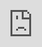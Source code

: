 ```yaml
---
layout: post
title: 記録_3月第5週
date: 2025-03-24 21:00:00
description:  # Add post description (optional)
img: postimg/mozart.png # Add image post (optional)
fig-caption: # Add figcaption (optional)
tags: [満員電車]
---
```

## 3月24日(7:50)

ハルダン(視覚)：☆☆ <br>
デイヴィッド(視覚)：☆☆☆ <br>
メルケル(圧覚)：☆ <br>
マイスナー(圧覚)：☆ <br>
ルフィニ(痛覚)： <br>
アーデム(温覚)：☆☆☆ <br>
リンダ(嗅覚)：☆☆ <br>
ローベルト(平衡覚)：☆☆☆ <br>
ゲオルク(聴覚)： <br>

総合評価：35点

#### 聴いた曲：モーツァルトK.467 - ピアノ協奏曲21番 第1楽章
<div style="position: relative; padding-bottom: 56.25%; height: 0; overflow: hidden;">
  <iframe src="https://www.youtube.com/embed/NgY0QcUjtYE"
          style="position: absolute; top: 0; left: 0; width: 100%; height: 100%;"
          frameborder="0" allowfullscreen>
  </iframe>
</div>
「今日はさっぱりしたサラダを食べたいな」みたいな感じでモーツァルトを聴きたいと思ったので、<br>
YouTube「morzart concerto」で検索してすぐの位置に出てきたこの曲の第一楽章を聴きました。<br>
全体的には穏やかに進むけれど、最初と11:30からと12:20からラストまではなかなかの迫力に。<br>
ピアノが本格的にでてくるまで2分の前振りがあって、登場時に遂に出たね感がある。<br>
短調ポイントは3,4カ所な印象で少なめ。<br>
この曲のヴィオラは徹頭徹尾支え役の伴奏でした。


## 3月25日(8:10)

ハルダン(視覚)：☆☆☆☆ <br>
デイヴィッド(視覚)：☆☆☆☆ <br>
メルケル(圧覚)：☆☆☆ <br>
マイスナー(圧覚)：☆☆☆ <br>
ルフィニ(痛覚)： <br>
アーデム(温覚)：☆☆☆ <br>
リンダ(嗅覚)：☆ <br>
ローベルト(平衡覚)：☆☆☆☆ <br>
ゲオルク(聴覚)： <br>

総合評価：68点

#### 聴いた曲：モーツァルトK.467 - ピアノ協奏曲21番 第2,3楽章
<div style="position: relative; padding-bottom: 56.25%; height: 0; overflow: hidden;">
  <iframe src="https://www.youtube.com/embed/cBf4nc3TRa4" style="position: absolute; top: 0; left: 0; width: 100%; height: 100%;"
          frameborder="0" allowfullscreen>
  </iframe>
</div>
昨日聴いた曲の続きを聴きました。<br>
第2,3楽章の両方とも私の好み度合いが高くて満足な朝になりました。<br>
第2楽章の主題は、モーツァルトの他の室内楽曲でも聴いた気がする。曲名は思い出せない。<br>
中盤では下のセレナーデ10番の19分35秒から始まるアダージョの中盤と同じ動きをしていて、私に刺さりました(この動き大好き)。
<div style="position: relative; padding-bottom: 56.25%; height: 0; overflow: hidden;">
  <iframe src="https://www.youtube.com/embed/_PolXz9ULcQ" style="position: absolute; top: 0; left: 0; width: 100%; height: 100%;"
          frameborder="0" allowfullscreen>
  </iframe>
</div>
第3楽章は華やかな曲。<br>


## 3月26日(8:00)

ハルダン(視覚)：☆☆☆☆☆ <br>
デイヴィッド(視覚)：☆☆☆☆ <br>
メルケル(圧覚)：☆☆☆☆☆ <br>
マイスナー(圧覚)：☆☆☆☆ <br>
ルフィニ(痛覚)：★ <br>
アーデム(温覚)：☆☆☆ <br>
リンダ(嗅覚)：☆☆ <br>
ローベルト(平衡覚)：☆☆☆ <br>
ゲオルク(聴覚)： <br>

総合評価：85点

久々に本格的なギュウギュウ詰めで満足度高し。

#### 聴いた曲：Potion Craft OST
<iframe src="https://www.youtube.com/embed/videoseries?list=PLzABeBrZ8ONM4l12dPljOVFRcxPcJ66lF" 
        style="position: absolute; top: 0; left: 0; width: 100%; height: 100%;" 
        frameborder="0" 
        allowfullscreen>
</iframe>

https://youtube.com/watch?v=VfXViCmH0b0&si=dG0i0HVj98BtiDBa

作業用bgm系。全7曲であっさり。<br>
この中から1番好きなのを選べと言われたら、結構難しい。<br>
強いて言えば、1番落ち着いて聴けそうな1番目かな。